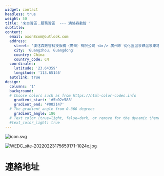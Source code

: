 ```yaml
---
widget: contact
headless: true
weight: 50
title: '來自灣區﹑服務灣區  --- 澳恪森數智 '
subtitle: 
content:
  email: oxon8com@outlook.com
  address:
    street: '澳恪森數智科技服務（廣州）有限公司 <br/> 廣州市 從化區溫泉鎮溫泉東路75號 [灣區設計開放大學]  <br/> Oxford Roadmapping Inc. <br/> 75 Wenquan East Rd, Conghua'
    city: 'Guangzhou, Guangdong'
    country: China
    country_code: CN
  coordinates:
    latitude: '23.64359'
    longitude: '113.65146'
  autolink: true
design:
  columns: '1'
  background:
  # Choose colors such as from https://html-color-codes.info
    gradient_start: '#5b92e588'
    gradient_end: '#002147'
  # The gradient angle from 0-360 degrees
    gradient_angle: 180
  # Text color (true=light, false=dark, or remove for the dynamic theme color).
  #text_color_light: true
---
```

![icon.svg](icon.svg)

![WEDC_site-20220223175659171-1024x.jpg](WEDC_site-20220223175659171-1024x.jpg)


<a name="contact"></a>

# 連絡地址
